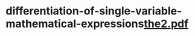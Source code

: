 # differentiation-of-single-variable-mathematical-expressions[the2.pdf](https://github.com/BuseVarkan/differentiation-of-single-variable-mathematical-expressions/files/7789070/the2.pdf)
